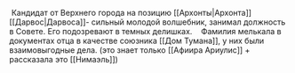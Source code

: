 
 Кандидат от Верхнего города на позицию [[Архонты|Архонта]] [[Дарвос|Дарвоса]]- сильный молодой волшебник, занимал должность в Совете. Его подозревают в темных делишках. 
 
 Фамилия мелькала в документах отца в качестве союзника [[Дом Тумана]], у них были взаимовыгодные дела. (это знает только [[Афиира Ариулис]] + рассказала это [[Нимаэль]])